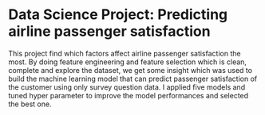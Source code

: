 # Data Science Project: Predicting airline passenger satisfaction

This project find which factors affect airline passenger satisfaction the most. By doing feature engineering and feature selection which is clean, complete and explore the dataset, we get some insight which was used to build the machine learning model that can predict passenger satisfaction of the customer using only survey question data. I applied five models and tuned hyper parameter to improve the model performances and selected the best one.
